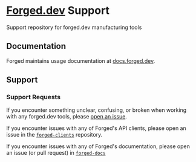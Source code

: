 # [Forged.dev](https://forged.dev) Support
Support repository for forged.dev manufacturing tools

## Documentation

Forged maintains usage documentation at [docs.forged.dev](https://docs.forged.dev/).

## Support

### Support Requests

If you encounter something unclear, confusing, or broken when working with any forged.dev tools, please [open an issue](https://github.com/forged-org/support/issues/new).

If you encounter issues with any of Forged's API clients, please open an issue in the [`forged-clients`](https://github.com/forged-org/forged-clients/issues/new) repository.

If you encounter issues with any of Forged's documentation, please open an issue (or pull request) in [`forged-docs`](https://github.com/forged-org/forged-docs/issues/new)

